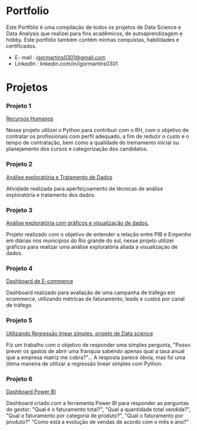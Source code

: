 # Portfolio
Este Portfólio é uma compilação de todos os projetos de Data Science e Data Analysis que realizei para fins acadêmicos, de autoaprendizagem e hobby. Este portfólio também contém minhas conquistas, habilidades e certificados.

* E- mail : igormartins0301@gmail.com
* LinkedIn : linkedin.com/in/igormartins0301

# Projetos

### Projeto 1
[Recursos Humanos](https://github.com/igormartins0301/1.-Projeto-RH)

Nesse projeto utilizei o Python para contribuir com o RH, com o objetivo de contratar os profissionais com perfil adequado, a fim de reduzir o custo e o tempo de contratação, bem como a qualidade do treinamento inicial ou planejamento dos cursos e categorização dos candidatos.


### Projeto 2
[Análise exploratória e Tratamento de Dados](https://github.com/igormartins0301/Analise_exploratoria)

Atividade realizada para aperfeiçoamento de técnicas de análise exploratória e tratamento dos dados.


### Projeto 3
[Análise exploratória com gráficos e visualização de dados.](https://github.com/igormartins0301/visualizacao_de_dados)

Projeto realizado com o objetivo de entender a relação entre PIB e Empenho em diárias nos municípios do Rio grande do sul, nesse projeto utilizei gráficos para realizar uma análise exploratória aliada a visualização de dados.


### Projeto 4
[Dashboard de E-commerce](https://datastudio.google.com/s/u19erLb7pKY)

Dashboard realizado para avaliação de uma campanha de tráfego em ecommerce, utilizando métricas de faturamento, leads e custos por canal de tráfego.

### Projeto 5
[Utilizando Regressão linear simples, projeto de Data science](https://github.com/igormartins0301/Regressao_Linear/blob/main/Projeto_Regress%C3%A3o_Linear.ipynb)

Fiz um trabalho com o objetivo de responder uma simples pergunta, "Posso prever os gastos de abrir uma franquia sabendo apenas qual a taxa anual que a empresa matriz me cobra?"... A resposta parece óbvia, mas foi uma ótima maneira de utilizar a regressão linear simples com Python.

### Projeto 6
[Dashboard Power BI](https://app.powerbi.com/view?r=eyJrIjoiYzEwODU5MmUtYmViNS00NWY5LWI1ZDctYmYzZjZkNWM2NjNlIiwidCI6ImM2ODQ5MjhiLWQ0ZmYtNGQ3Ny1hNTliLTZlODI2NzcxMmM0ZSJ9)

Dashboard criado com a ferramenta Power BI para responder as perguntas do gestor: "Qual é o faturamento total?", "Qual a quantidade total vendida?", "Qual o faturamento por categoria de produto?", "Qual o faturamento por produto?" "Como está a evolução de vendas de acordo com o mês e ano?"
